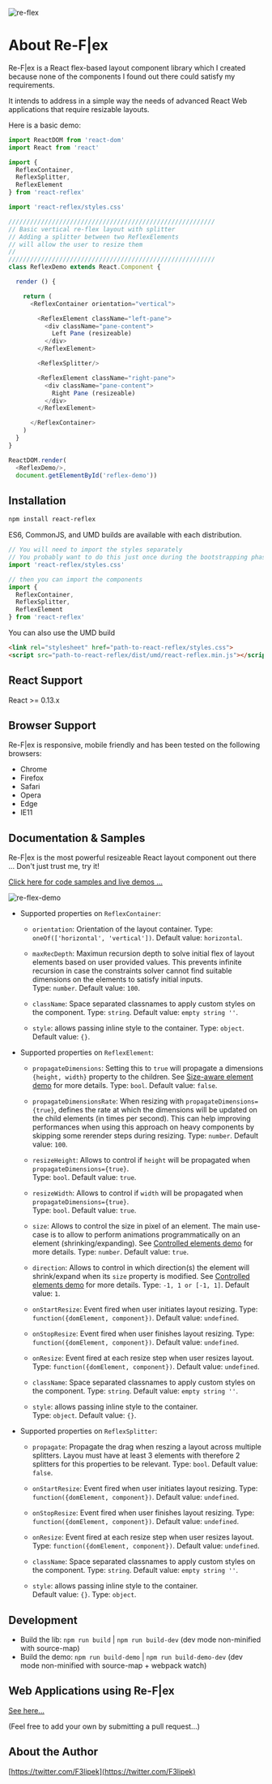 ![re-flex](./resources/img/re-flex-banner.png)

# About Re-F|ex

Re-F|ex is a React flex-based layout component library which I created because none of the components I found out there could satisfy my requirements.

It intends to address in a simple way the needs of advanced React Web applications that require resizable layouts.

Here is a basic demo:

```js
import ReactDOM from 'react-dom'
import React from 'react'

import {
  ReflexContainer,
  ReflexSplitter,
  ReflexElement
} from 'react-reflex'

import 'react-reflex/styles.css'

/////////////////////////////////////////////////////////
// Basic vertical re-flex layout with splitter
// Adding a splitter between two ReflexElements
// will allow the user to resize them
//
/////////////////////////////////////////////////////////
class ReflexDemo extends React.Component {

  render () {

    return (
      <ReflexContainer orientation="vertical">

        <ReflexElement className="left-pane">
          <div className="pane-content">
            Left Pane (resizeable)
          </div>
        </ReflexElement>

        <ReflexSplitter/>

        <ReflexElement className="right-pane">
          <div className="pane-content">
            Right Pane (resizeable)
          </div>
        </ReflexElement>

      </ReflexContainer>
    )
  }
}

ReactDOM.render(
  <ReflexDemo/>,
  document.getElementById('reflex-demo'))
```

## Installation

```sh
npm install react-reflex
```

ES6, CommonJS, and UMD builds are available with each distribution.

```js
// You will need to import the styles separately
// You probably want to do this just once during the bootstrapping phase of your application.
import 'react-reflex/styles.css'

// then you can import the components
import {
  ReflexContainer,
  ReflexSplitter,
  ReflexElement
} from 'react-reflex'
```

You can also use the UMD build
```html
<link rel="stylesheet" href="path-to-react-reflex/styles.css">
<script src="path-to-react-reflex/dist/umd/react-reflex.min.js"></script>
```

## React Support

React >= 0.13.x

## Browser Support

Re-F|ex is responsive, mobile friendly and has been tested on the following browsers:

  * Chrome
  * Firefox
  * Safari
  * Opera
  * Edge
  * IE11

## Documentation & Samples

Re-F|ex is the most powerful resizeable React layout component out there ... Don't just trust me, try it!

[Click here for code samples and live demos ...](https://leefsmp.github.io/Re-Flex/index.html)

![re-flex-demo](https://cdn.rawgit.com/leefsmp/data/f3ec837d/Re-Flex/demo.gif)

* Supported properties on `ReflexContainer`:

  * `orientation`: Orientation of the layout container. 
  Type: `oneOf(['horizontal', 'vertical'])`.
  Default value: `horizontal`. 
  
  * `maxRecDepth`: Maximun recursion depth to solve initial flex of layout elements based on user provided values. This prevents infinite recursion in case the constraints solver cannot find suitable dimensions on the elements to satisfy initial inputs.  
  Type: `number`.
  Default value: `100`.
  
  * `className`: Space separated classnames to apply custom styles on the component. Type: `string`.
  Default value: `empty string ''`. 
  
  * `style`: allows passing inline style to the container. 
  Type: `object`.
  Default value: `{}`. 

* Supported properties on `ReflexElement`:

  * `propagateDimensions`: Setting this to `true` will propagate a dimensions `{height, width}` property to the children. See [Size-aware element demo](https://leefsmp.github.io/Re-Flex/index.html#demo7) for more details. 
  Type: `bool`.
  Default value: `false`. 

  * `propagateDimensionsRate`: When resizing with `propagateDimensions={true}`, defines the rate at which the dimensions will be updated on the child elements (in times per second). This can help improving performances when using this approach on heavy components by skipping some rerender steps during resizing. 
  Type: `number`.
  Default value: `100`. 
  
  * `resizeHeight`: Allows to control if `height` will be propagated when `propagateDimensions={true}`.  
  Type: `bool`.
  Default value: `true`.
  
  * `resizeWidth`: Allows to control if `width` will be propagated when `propagateDimensions={true}`.  
  Type: `bool`.
  Default value: `true`.

  * `size`: Allows to control the size in pixel of an element. The main use-case is to allow to perform animations programmatically on an element (shrinking/expanding). See [Controlled elements demo](https://leefsmp.github.io/Re-Flex/index.html#demo6) for more details. 
  Type: `number`.
  Default value: `true`. 

  * `direction`: Allows to control in which direction(s) the element will shrink/expand when its `size` property is modified. See [Controlled elements demo](https://leefsmp.github.io/Re-Flex/index.html#demo6) for more details. 
  Type: `-1, 1 or [-1, 1]`.
  Default value: `1`. 

  * `onStartResize`: Event fired when user initiates layout resizing. 
  Type: `function({domElement, component})`.
  Default value: `undefined`. 

  * `onStopResize`: Event fired when user finishes layout resizing. 
  Type: `function({domElement, component})`.
  Default value: `undefined`. 
  
  * `onResize`: Event fired at each resize step when user resizes layout. 
  Type: `function({domElement, component})`.
  Default value: `undefined`. 

  * `className`: Space separated classnames to apply custom styles on the component. 
  Type: `string`.
  Default value: `empty string ''`. 

  * `style`: allows passing inline style to the container.  
  Type: `object`.
  Default value: `{}`.

* Supported properties on `ReflexSplitter`:

  * `propagate`: Propagate the drag when reszing a layout across multiple splitters. Layou must have at least 3 elements with therefore 2 splitters for this properties to be relevant. 
  Type: `bool`.
  Default value: `false`.

  * `onStartResize`: Event fired when user initiates layout resizing. 
  Type: `function({domElement, component})`.
  Default value: `undefined`. 

  * `onStopResize`: Event fired when user finishes layout resizing. 
  Type: `function({domElement, component})`.
  Default value: `undefined`. 
  
  * `onResize`: Event fired at each resize step when user resizes layout. 
  Type: `function({domElement, component})`.
  Default value: `undefined`. 

  * `className`: Space separated classnames to apply custom styles on the component.
  Type: `string`. 
  Default value: `empty string ''`. 

  * `style`: allows passing inline style to the container.  
  Default value: `{}`.
  Type: `object`.



## Development

* Build the lib: `npm run build` | `npm run build-dev` (dev mode non-minified with source-map)
* Build the demo: `npm run build-demo` | `npm run build-demo-dev` (dev mode non-minified with source-map + webpack watch)

## Web Applications using Re-F|ex

  [See here...](./webapps-using-reflex.md)
  
  (Feel free to add your own by submitting a pull request...)

## About the Author

[https://twitter.com/F3lipek](https://twitter.com/F3lipek)
